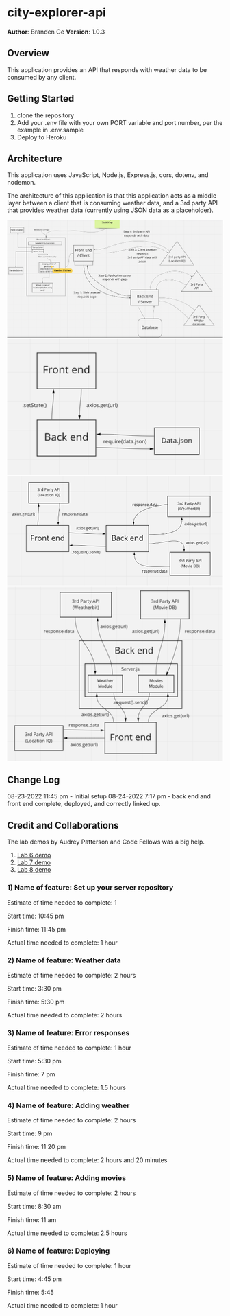# city-explorer-api

**Author**: Branden Ge
**Version**: 1.0.3

## Overview
<!-- Provide a high level overview of what this application is and why you are building it, beyond the fact that it's an assignment for this class. (i.e. What's your problem domain?) -->

This application provides an API that responds with weather data to be consumed by any client.

## Getting Started
<!-- What are the steps that a user must take in order to build this app on their own machine and get it running? -->
1. clone the repository
2. Add your .env file with your own PORT variable and port number, per the example in .env.sample
3. Deploy to Heroku

## Architecture
<!-- Provide a detailed description of the application design. What technologies (languages, libraries, etc) you're using, and any other relevant design information. -->

This application uses JavaScript, Node.js, Express.js, cors, dotenv, and nodemon.

The architecture of this application is that this application acts as a middle layer between a client that is consuming weather data, and a 3rd party API that provides weather data (currently using JSON data as a placeholder).

![Diagram 1](./diagrams/1.png)
![Diagram 2](./diagrams/2.png)
![Diagram 3](./diagrams/3.png)
![Diagram 4](./diagrams/4.png)

## Change Log
<!-- Use this area to document the iterative changes made to your application as each feature is successfully implemented. Use time stamps. Here's an example:

01-01-2001 4:59pm - Application now has a fully-functional express server, with a GET route for the location resource. -->
08-23-2022 11:45 pm - Initial setup
08-24-2022 7:17 pm - back end and front end complete, deployed, and correctly linked up.

## Credit and Collaborations
<!-- Give credit (and a link) to other people or resources that helped you build this application. -->
The lab demos by Audrey Patterson and Code Fellows was a big help.

1) [Lab 6 demo](https://github.com/codefellows/seattle-code-301d88/blob/main/class-06)
2) [Lab 7 demo](https://github.com/codefellows/seattle-code-301d88/tree/main/class-07)
3) [Lab 8 demo](https://github.com/codefellows/seattle-code-301d88/tree/main/class-08)

### 1) Name of feature: Set up your server repository

Estimate of time needed to complete: 1

Start time: 10:45 pm

Finish time: 11:45 pm

Actual time needed to complete: 1 hour

### 2) Name of feature: Weather data

Estimate of time needed to complete: 2 hours

Start time: 3:30 pm

Finish time: 5:30 pm

Actual time needed to complete: 2 hours

### 3) Name of feature: Error responses

Estimate of time needed to complete: 1 hour

Start time: 5:30 pm

Finish time: 7 pm

Actual time needed to complete: 1.5 hours

### 4) Name of feature: Adding weather

Estimate of time needed to complete: 2 hours

Start time: 9 pm

Finish time: 11:20 pm

Actual time needed to complete: 2 hours and 20 minutes

### 5) Name of feature: Adding movies

Estimate of time needed to complete: 2 hours

Start time: 8:30 am

Finish time: 11 am

Actual time needed to complete: 2.5 hours

### 6) Name of feature: Deploying

Estimate of time needed to complete: 1 hour

Start time: 4:45 pm

Finish time: 5:45

Actual time needed to complete: 1 hour
